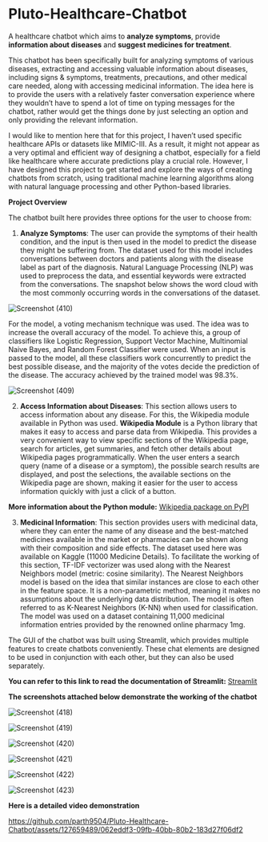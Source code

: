 # Pluto-Healthcare-Chatbot
A healthcare chatbot which aims to **analyze symptoms**, provide **information about diseases** and **suggest medicines for treatment**. 

This chatbot has been specifically built for analyzing symptoms of various diseases,
extracting and accessing valuable information about diseases, including signs &
symptoms, treatments, precautions, and other medical care needed, along with
accessing medicinal information.
The idea here is to provide the users with a relatively faster conversation experience
where they wouldn’t have to spend a lot of time on typing messages for the chatbot,
rather would get the things done by just selecting an option and only providing the
relevant information.


I would like to mention here that for this project, I haven’t used specific healthcare
APIs or datasets like MIMIC-III. As a result, it might not appear as a
very optimal and efficient way of designing a chatbot, especially for a field like
healthcare where accurate predictions play a crucial role. However, I have designed
this project to get started and explore the ways of creating chatbots from scratch,
using traditional machine learning algorithms along with natural language processing
and other Python-based libraries.


**Project Overview**

The chatbot built here provides three options for the user to choose from:
1. **Analyze Symptoms**: The user can provide the symptoms of their health
condition, and the input is then used in the model to predict the disease they
might be suffering from.
The dataset used for this model includes conversations between doctors and
patients along with the disease label as part of the diagnosis. Natural
Language Processing (NLP) was used to preprocess the data, and essential
keywords were extracted from the conversations. The snapshot below shows
the word cloud with the most commonly occurring words in the conversations
of the dataset.

![Screenshot (410)](https://github.com/parth9504/Pluto-Healthcare-Chatbot/assets/127659489/9f891b3d-3b39-484a-88e9-8699c16992b1)


For the model, a voting mechanism technique was used. The idea was to increase
the overall accuracy of the model. To achieve this, a group of classifiers like Logistic
Regression, Support Vector Machine, Multinomial Naive Bayes, and Random Forest
Classifier were used. When an input is passed to the model, all these classifiers
work concurrently to predict the best possible disease, and the majority of the votes
decide the prediction of the disease. The accuracy achieved by the trained model
was 98.3%.

![Screenshot (409)](https://github.com/parth9504/Pluto-Healthcare-Chatbot/assets/127659489/b1a58e67-feaf-4054-9744-e8a78a2b49af)

2) **Access Information about Diseases**: This section allows users to access
information about any disease. For this, the Wikipedia module available in Python
was used. **Wikipedia Module** is a Python library that makes it easy to access and parse data
from Wikipedia. This provides a very convenient way to view specific sections of the
Wikipedia page, search for articles, get summaries, and fetch other details about
Wikipedia pages programmatically. When the user enters a search query (name of a
disease or a symptom), the possible search results are displayed, and post the
selections, the available sections on the Wikipedia page are shown, making it easier
for the user to access information quickly with just a click of a button.

**More information about the Python module:** [Wikipedia package on PyPI](https://pypi.org/project/wikipedia/)


3) **Medicinal Information**: This section provides users with medicinal data, where
they can enter the name of any disease and the best-matched medicines available in
the market or pharmacies can be shown along with their composition and side
effects. The dataset used here was available on Kaggle (11000 Medicine Details).
To facilitate the working of this section, TF-IDF vectorizer was used along with the
Nearest Neighbors model (metric: cosine similarity). The Nearest Neighbors model is
based on the idea that similar instances are close to each other in the feature space.
It is a non-parametric method, meaning it makes no assumptions about the
underlying data distribution. The model is often referred to as K-Nearest Neighbors
(K-NN) when used for classification. The model was used on a dataset containing
11,000 medicinal information entries provided by the renowned online pharmacy
1mg.


The GUI of the chatbot was built using Streamlit, which provides multiple features to
create chatbots conveniently.
These chat elements are designed to be used in conjunction with each other, but
they can also be used separately.

**You can refer to this link to read the documentation of Streamlit:** [Streamlit](https://docs.streamlit.io/develop/api-reference/chat)

**The screenshots attached below demonstrate the working of the chatbot**

![Screenshot (418)](https://github.com/parth9504/Pluto-Healthcare-Chatbot/assets/127659489/b39b200c-19ee-4084-9daf-2d6270053325)


![Screenshot (419)](https://github.com/parth9504/Pluto-Healthcare-Chatbot/assets/127659489/1d99cdf7-0f44-4bca-b52c-2302888ca256)


![Screenshot (420)](https://github.com/parth9504/Pluto-Healthcare-Chatbot/assets/127659489/d86d2697-bf23-4371-aeb3-5e5291e62c92)


![Screenshot (421)](https://github.com/parth9504/Pluto-Healthcare-Chatbot/assets/127659489/600e158f-f1ea-44e2-be20-b8a341b8b1f5)


![Screenshot (422)](https://github.com/parth9504/Pluto-Healthcare-Chatbot/assets/127659489/4b64d791-8a50-4884-b5de-761a39f16c4f)


![Screenshot (423)](https://github.com/parth9504/Pluto-Healthcare-Chatbot/assets/127659489/f8b19e33-dc69-4f91-a7f3-ffd06a098e28)


**Here is a detailed video demonstration**


https://github.com/parth9504/Pluto-Healthcare-Chatbot/assets/127659489/062eddf3-09fb-40bb-80b2-183d27f06df2

